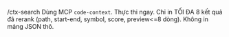 /ctx-search
Dùng MCP `code-context`. Thực thi ngay.
Chỉ in TỐI ĐA 8 kết quả đã rerank (path, start-end, symbol, score, preview<=8 dòng).
Không in mảng JSON thô.
